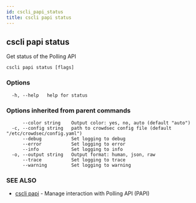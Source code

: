 ```yaml
---
id: cscli_papi_status
title: cscli papi status
---
```

## cscli papi status

Get status of the Polling API

```
cscli papi status [flags]
```

### Options

```
  -h, --help   help for status
```

### Options inherited from parent commands

```
      --color string    Output color: yes, no, auto (default "auto")
  -c, --config string   path to crowdsec config file (default "/etc/crowdsec/config.yaml")
      --debug           Set logging to debug
      --error           Set logging to error
      --info            Set logging to info
  -o, --output string   Output format: human, json, raw
      --trace           Set logging to trace
      --warning         Set logging to warning
```

### SEE ALSO

* [cscli papi](/cscli/cscli_papi.md)	 - Manage interaction with Polling API (PAPI)

